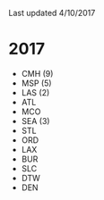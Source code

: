 Last updated 4/10/2017

# 2017
* CMH (9)
* MSP (5)
* LAS (2)
* ATL
* MCO
* SEA (3)
* STL
* ORD
* LAX
* BUR
* SLC
* DTW
* DEN
